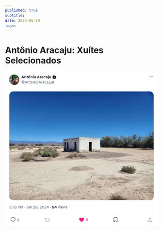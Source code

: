 ```yaml
---
published: true
subtitle: 
date: 2024-06-29
tags: 
---
```


#  Antônio Aracaju: Xuítes Selecionados

![](/images/aracaju1.png)